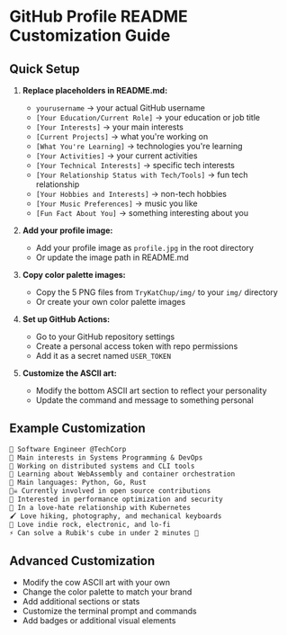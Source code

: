 # GitHub Profile README Customization Guide

## Quick Setup

1. **Replace placeholders in README.md:**
   - `yourusername` → your actual GitHub username
   - `[Your Education/Current Role]` → your education or job title
   - `[Your Interests]` → your main interests
   - `[Current Projects]` → what you're working on
   - `[What You're Learning]` → technologies you're learning
   - `[Your Activities]` → your current activities
   - `[Your Technical Interests]` → specific tech interests
   - `[Your Relationship Status with Tech/Tools]` → fun tech relationship
   - `[Your Hobbies and Interests]` → non-tech hobbies
   - `[Your Music Preferences]` → music you like
   - `[Fun Fact About You]` → something interesting about you

2. **Add your profile image:**
   - Add your profile image as `profile.jpg` in the root directory
   - Or update the image path in README.md

3. **Copy color palette images:**
   - Copy the 5 PNG files from `TryKatChup/img/` to your `img/` directory
   - Or create your own color palette images

4. **Set up GitHub Actions:**
   - Go to your GitHub repository settings
   - Create a personal access token with repo permissions
   - Add it as a secret named `USER_TOKEN`

5. **Customize the ASCII art:**
   - Modify the bottom ASCII art section to reflect your personality
   - Update the command and message to something personal

## Example Customization

```markdown
🏫 Software Engineer @TechCorp
🔎 Main interests in Systems Programming & DevOps
🔭 Working on distributed systems and CLI tools
🌱 Learning about WebAssembly and container orchestration
🌟 Main languages: Python, Go, Rust
🏴‍☠️ Currently involved in open source contributions
🚩 Interested in performance optimization and security
💖 In a love-hate relationship with Kubernetes
🖌️ Love hiking, photography, and mechanical keyboards
🎵 Love indie rock, electronic, and lo-fi
⚡ Can solve a Rubik's cube in under 2 minutes 🧩
```

## Advanced Customization

- Modify the cow ASCII art with your own
- Change the color palette to match your brand
- Add additional sections or stats
- Customize the terminal prompt and commands
- Add badges or additional visual elements